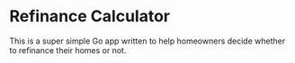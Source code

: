 # Refinance Calculator

This is a super simple Go app written to help homeowners decide whether to refinance their homes or not.
